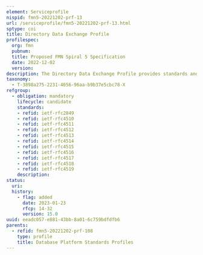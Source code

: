 ```yaml
---
element: Serviceprofile
nispid: fmn5-20221202-prf-13
url: /serviceprofile/fmn5-20221202-prf-13.html
sptype: coi
title: Directory Data Exchange Profile
profilespec:
  org: fmn
  pubnum: 
  title: Proposed FMN Spiral 5 Specification
  date: 2022-12-02
  version: 
description: The Directory Data Exchange Profile provides standards and guidance in support of a mechanism used to connect to, search, and modify Internet directories on the basis of the Lightweight Directory Access Protocol (LDAP).
taxonomy:
  - T-3898a275-2231-4656-96aa-b9b37e5cbc78-X
refgroup:
  - obligation: mandatory
    lifecycle: candidate
    standards: 
    - refid: ietf-rfc2849
    - refid: ietf-rfc4510
    - refid: ietf-rfc4511
    - refid: ietf-rfc4512
    - refid: ietf-rfc4513
    - refid: ietf-rfc4514
    - refid: ietf-rfc4515
    - refid: ietf-rfc4516
    - refid: ietf-rfc4517
    - refid: ietf-rfc4518
    - refid: ietf-rfc4519
    description: 
status:
  uri: 
  history: 
    - flag: added
      date: 2023-01-23
      rfcp: 14-32
      version: 15.0
uuid: eeadc057-e881-43bb-8a01-6c759bdfdfb6
parents:
  - refid: fmn5-20221202-prf-108
    type: profile
    title: Database Platform Standards Profiles
---
```

